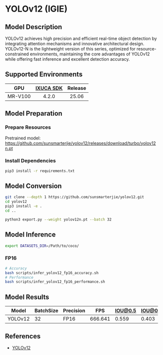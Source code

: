# YOLOv12 (IGIE)

## Model Description

YOLOv12 achieves high precision and efficient real-time object detection by integrating attention mechanisms and innovative architectural design. YOLOv12-N is the lightweight version of this series, optimized for resource-constrained environments, maintaining the core advantages of YOLOv12 while offering fast inference and excellent detection accuracy.

## Supported Environments

| GPU    | [IXUCA SDK](https://gitee.com/deep-spark/deepspark#%E5%A4%A9%E6%95%B0%E6%99%BA%E7%AE%97%E8%BD%AF%E4%BB%B6%E6%A0%88-ixuca) | Release |
| :----: | :----: | :----: |
| MR-V100 | 4.2.0     |  25.06  |

## Model Preparation

### Prepare Resources

Pretrained model: <https://github.com/sunsmarterjie/yolov12/releases/download/turbo/yolov12n.pt>

### Install Dependencies

```bash
pip3 install -r requirements.txt
```

## Model Conversion

```bash
git clone --depth 1 https://github.com/sunsmarterjie/yolov12.git
cd yolov12
pip3 install -e .
cd ..

python3 export.py --weight yolov12n.pt --batch 32
```

## Model Inference

```bash
export DATASETS_DIR=/Path/to/coco/
```

### FP16

```bash
# Accuracy
bash scripts/infer_yolov12_fp16_accuracy.sh
# Performance
bash scripts/infer_yolov12_fp16_performance.sh
```

## Model Results

| Model   | BatchSize | Precision | FPS     | IOU@0.5 | IOU@0.5:0.95 |
| ------- | --------- | --------- | ------- | ------- | ------------ |
| YOLOv12 | 32        | FP16      | 666.641 | 0.559   | 0.403        |

## References

- [YOLOv12](https://github.com/sunsmarterjie/yolov12)
